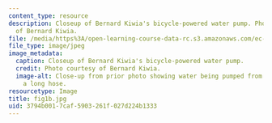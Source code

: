 ```yaml
---
content_type: resource
description: Closeup of Bernard Kiwia's bicycle-powered water pump. Photo courtesy
  of Bernard Kiwia.
file: /media/https%3A/open-learning-course-data-rc.s3.amazonaws.com/ec-720j-d-lab-ii-design-spring-2010/3794b0017caf5903261f027d224b1333_fig1b.jpg
file_type: image/jpeg
image_metadata:
  caption: Closeup of Bernard Kiwia's bicycle-powered water pump.
  credit: Photo courtesy of Bernard Kiwia.
  image-alt: Close-up from prior photo showing water being pumped from a bucket through
    a long hose.
resourcetype: Image
title: fig1b.jpg
uid: 3794b001-7caf-5903-261f-027d224b1333
---
```

